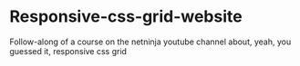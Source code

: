 # Responsive-css-grid-website
Follow-along of a course on the netninja youtube channel about, yeah, you guessed it, responsive css grid
